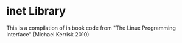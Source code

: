 # inet Library 

This is a compilation of in book code from "The Linux Programming Interface" (Michael Kerrisk 2010)
